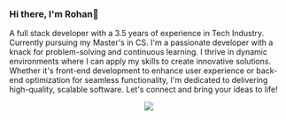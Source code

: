 ### Hi there, I'm Rohan👋
A full stack developer with a 3.5 years of experience in Tech Industry. Currently pursuing my Master's in CS. I'm a passionate developer with a knack for problem-solving and continuous learning. I thrive in dynamic environments where I can apply my skills to create innovative solutions. Whether it's front-end development to enhance user experience or back-end optimization for seamless functionality, I'm dedicated to delivering high-quality, scalable software. Let's connect and bring your ideas to life! 

<!--
**rohanbawa/rohanbawa** is a ✨ _special_ ✨ repository because its `README.md` (this file) appears on your GitHub profile.

Here are some ideas to get you started:

- 🔭 I’m currently working on ...
- 🌱 I’m currently learning ...
- 👯 I’m looking to collaborate on ...
- 🤔 I’m looking for help with ...
- 💬 Ask me about ...
- 📫 How to reach me: ...
- 😄 Pronouns: ...
- ⚡ Fun fact: ...
-->
<p align="center">
  <a href="https://skillicons.dev">
    <img src="https://skillicons.dev/icons?i=git,kubernetes,docker,c,vim" />
  </a>
</p>

